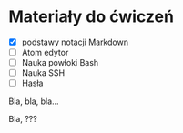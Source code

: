 # Materiały do ćwiczeń

- [x] podstawy notacji [Markdown](https://daringfireball.net/projects/markdown/)
- [ ] Atom edytor
- [ ] Nauka powłoki Bash 
- [ ] Nauka SSH
- [ ] Hasła

Bla, bla, bla...

Bla, ???
